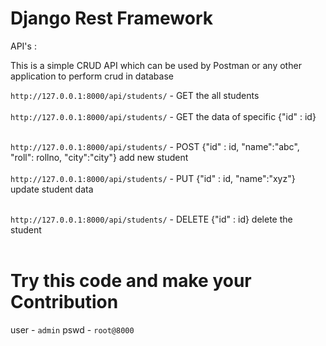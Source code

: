 # Django Rest Framework

API's :

This is a simple CRUD API which can be used by Postman or any other application to perform crud in database

`http://127.0.0.1:8000/api/students/` - GET the all students<br><br>
`http://127.0.0.1:8000/api/students/` - GET the data of specific {"id" : id} <br><br>

`http://127.0.0.1:8000/api/students/` - POST {"id" : id, "name":"abc", "roll": rollno, "city":"city"} add new student<br><br>
`http://127.0.0.1:8000/api/students/` - PUT {"id" : id, "name":"xyz"} update student data<br><br>

`http://127.0.0.1:8000/api/students/` - DELETE {"id" : id} delete the student<br><br>


# Try this code and make your Contribution

user - `admin`
pswd - `root@8000`